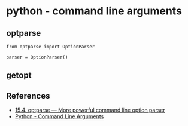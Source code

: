 # python - command line arguments

## optparse
```
from optparse import OptionParser

parser = OptionParser()
```

## getopt

## References
* [15.4. optparse — More powerful command line option parser](https://docs.python.org/3.1/library/optparse.html)
* [Python - Command Line Arguments](https://www.tutorialspoint.com/python/python_command_line_arguments.htm)
